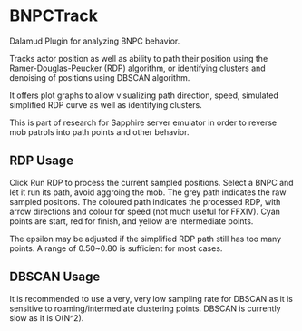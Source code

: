 # BNPCTrack

Dalamud Plugin for analyzing BNPC behavior.

Tracks actor position as well as ability to path their position using the Ramer-Douglas-Peucker (RDP) algorithm, or identifying clusters and denoising of positions using DBSCAN algorithm.

It offers plot graphs to allow visualizing path direction, speed, simulated simplified RDP curve as well as identifying clusters.

This is part of research for Sapphire server emulator in order to reverse mob patrols into path points and other behavior.

## RDP Usage

Click Run RDP to process the current sampled positions.
Select a BNPC and let it run its path, avoid aggroing the mob.
The grey path indicates the raw sampled positions. The coloured path indicates the processed RDP, with arrow directions and colour for speed (not much useful for FFXIV).
Cyan points are start, red for finish, and yellow are intermediate points.

The epsilon may be adjusted if the simplified RDP path still has too many points. A range of 0.50~0.80 is sufficient for most cases.

## DBSCAN Usage

It is recommended to use a very, very low sampling rate for DBSCAN as it is sensitive to roaming/intermediate clustering points.
DBSCAN is currently slow as it is O(N^2).